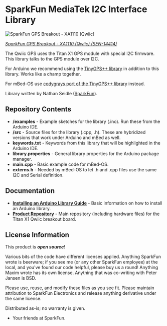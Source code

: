 SparkFun MediaTek I2C Interface Library
===========================================================

![SparkFun GPS Breakout - XA1110 (Qwiic)](https://cdn.sparkfun.com/r/500-500/assets/parts/1/2/3/4/0/14414-02.jpg)

[*SparkFun GPS Breakout - XA1110 (Qwiic) (SEN-14414)*](https://www.sparkfun.com/products/14414)

The Qwiic GPS uses the Titan X1 GPS module with special I2C firmware. This library talks to the GPS module over I2C.

For Arduino we recommend using the [TinyGPS++ library](https://github.com/mikalhart/TinyGPSPlus) in addition to this library. Works like a champ together.

For mBed-OS use [codygrays port of the TinyGPS++ library](https://github.com/codygray/TinyGPSPlus/tree/universal) instead.

Library written by Nathan Seidle ([SparkFun](http://www.sparkfun.com)).

Repository Contents
-------------------

* **/examples** - Example sketches for the library (.ino). Run these from the Arduino IDE. 
* **/src** - Source files for the library (.cpp, .h). These are hybridized versions that work under Arduino and mBed as well.
* **keywords.txt** - Keywords from this library that will be highlighted in the Arduino IDE. 
* **library.properties** - General library properties for the Arduino package manager.
* **main.cpp** - Basic example code for mBed-OS.
* **externs.h** - Needed by mBed-OS to let .h and .cpp files use the same I2C and Serial definition.

Documentation
--------------

* **[Installing an Arduino Library Guide](https://learn.sparkfun.com/tutorials/installing-an-arduino-library)** - Basic information on how to install an Arduino library.
* **[Product Repository](https://github.com/sparkfunx/Qwiic_GPS-TitanX1)** - Main repository (including hardware files) for the Titan X1 Qwiic breakout board.

License Information
-------------------

This product is _**open source**_! 

Various bits of the code have different licenses applied. Anything SparkFun wrote is beerware; if you see me (or any other SparkFun employee) at the local, and you've found our code helpful, please buy us a round! Anything Maxim wrote has its own license. Anything that was co-writing with Peter Jansen is BSD.

Please use, reuse, and modify these files as you see fit. Please maintain attribution to SparkFun Electronics and release anything derivative under the same license.

Distributed as-is; no warranty is given.

- Your friends at SparkFun.
